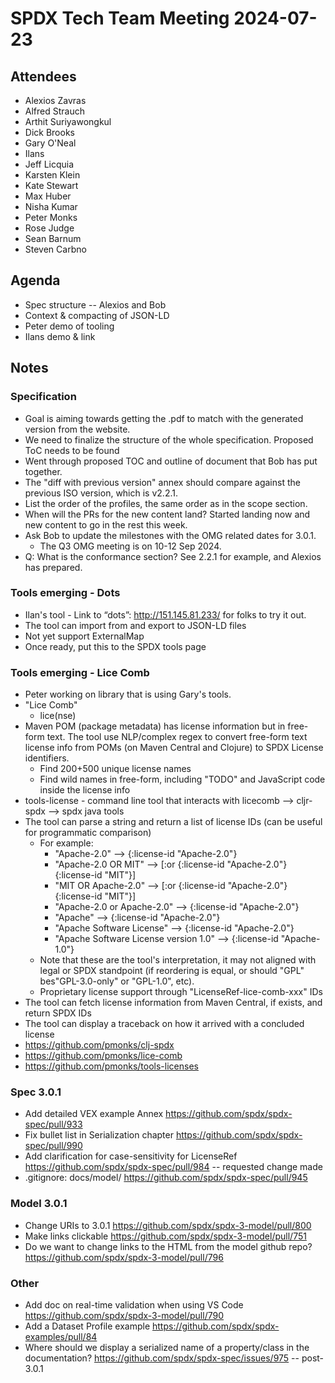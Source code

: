# SPDX Tech Team Meeting 2024-07-23

## Attendees

- Alexios Zavras
- Alfred Strauch
- Arthit Suriyawongkul
- Dick Brooks
- Gary O'Neal
- Ilans
- Jeff Licquia
- Karsten Klein
- Kate Stewart
- Max Huber
- Nisha Kumar
- Peter Monks
- Rose Judge
- Sean Barnum
- Steven Carbno

## Agenda

- Spec structure -- Alexios and Bob
- Context & compacting of JSON-LD
- Peter demo of tooling
- Ilans demo & link

## Notes

### Specification
- Goal is aiming towards getting the .pdf to match with the generated version from the website.
- We need to finalize the structure of the whole specification.     Proposed ToC needs to be found
- Went through proposed TOC and outline of document that Bob has put together.
- The "diff with previous version" annex should compare against the previous ISO version, which is v2.2.1.
- List the order of the profiles, the same order as in the scope section.
- When will the PRs for the new content land?   Started landing now and new content to go in the rest this week.
- Ask Bob to update the milestones with the OMG related dates for 3.0.1.
  - The Q3 OMG meeting is on 10-12 Sep 2024.
- Q: What is the conformance section?  See 2.2.1 for example, and Alexios has prepared.

### Tools emerging - Dots
- Ilan's tool - Link to “dots”: http://151.145.81.233/ for folks to try it out.
- The tool can import from and export to JSON-LD files
- Not yet support ExternalMap
- Once ready, put this to the SPDX tools page

### Tools emerging - Lice Comb
- Peter working on library that is using Gary's tools.
- "Lice Comb"
  - lice(nse)
- Maven POM (package metadata) has license information but in free-form text. The tool use NLP/complex regex to convert free-form text license info from POMs (on Maven Central and Clojure) to SPDX License identifiers.
  - Find 200+500 unique license names
  - Find wild names in free-form, including "TODO" and JavaScript code inside the license info
- tools-license - command line tool that interacts with licecomb -->  cljr-spdx --> spdx java tools
- The tool can parse a string and return a list of license IDs (can be useful for programmatic comparison)
  - For example:
    - "Apache-2.0" --> {:license-id "Apache-2.0"}
    - "Apache-2.0 OR MIT" --> [:or {:license-id "Apache-2.0"} {:license-id "MIT"}]
    - "MIT OR Apache-2.0" --> [:or {:license-id "Apache-2.0"} {:license-id "MIT"}]
    - "Apache-2.0 or Apache-2.0" --> {:license-id "Apache-2.0"}
    - "Apache" --> {:license-id "Apache-2.0"}
    - "Apache Software License" --> {:license-id "Apache-2.0"}
    - "Apache Software License version 1.0" --> {:license-id "Apache-1.0"}
  - Note that these are the tool's interpretation, it may not aligned with legal or SPDX standpoint
    (if reordering is equal, or should "GPL" bes"GPL-3.0-only" or "GPL-1.0", etc).
  - Proprietary license support through "LicenseRef-lice-comb-xxx" IDs
- The tool can fetch license information from Maven Central, if exists, and return SPDX IDs
- The tool can display a traceback on how it arrived with a concluded license
- https://github.com/pmonks/clj-spdx
- https://github.com/pmonks/lice-comb
- https://github.com/pmonks/tools-licenses

### Spec 3.0.1
- Add detailed VEX example Annex
  https://github.com/spdx/spdx-spec/pull/933
- Fix bullet list in Serialization chapter
  https://github.com/spdx/spdx-spec/pull/990
- Add clarification for case-sensitivity for LicenseRef
  https://github.com/spdx/spdx-spec/pull/984 -- requested change made
- .gitignore: docs/model/
  https://github.com/spdx/spdx-spec/pull/945

### Model 3.0.1
- Change URIs to 3.0.1
  https://github.com/spdx/spdx-3-model/pull/800
- Make links clickable https://github.com/spdx/spdx-3-model/pull/751
- Do we want to change links to the HTML from the model github repo? https://github.com/spdx/spdx-3-model/pull/796

### Other
- Add doc on real-time validation when using VS Code
  https://github.com/spdx/spdx-3-model/pull/790
- Add a Dataset Profile example
  https://github.com/spdx/spdx-examples/pull/84
- Where should we display a serialized name of a property/class in the documentation?
  https://github.com/spdx/spdx-spec/issues/975 -- post-3.0.1
